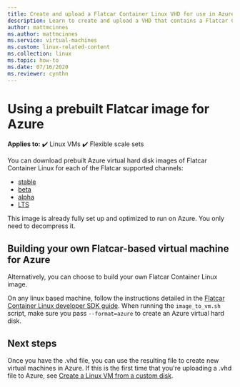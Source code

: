 ```yaml
---
title: Create and upload a Flatcar Container Linux VHD for use in Azure
description: Learn to create and upload a VHD that contains a Flatcar Container Linux operating system.
author: mattmcinnes
ms.author: mattmcinnes
ms.service: virtual-machines
ms.custom: linux-related-content
ms.collection: linux
ms.topic: how-to
ms.date: 07/16/2020
ms.reviewer: cynthn
---
```

# Using a prebuilt Flatcar image for Azure

**Applies to:** :heavy_check_mark: Linux VMs :heavy_check_mark: Flexible scale sets 

You can download prebuilt Azure virtual hard disk images of Flatcar Container
Linux for each of the Flatcar supported channels:

- [stable](https://stable.release.flatcar-linux.net/amd64-usr/current/flatcar_production_azure_image.vhd.bz2)
- [beta](https://beta.release.flatcar-linux.net/amd64-usr/current/flatcar_production_azure_image.vhd.bz2)
- [alpha](https://alpha.release.flatcar-linux.net/amd64-usr/current/flatcar_production_azure_image.vhd.bz2)
- [LTS](https://lts.release.flatcar-linux.net/amd64-usr/current/flatcar_production_azure_image.vhd.bz2)

This image is already fully set up and optimized to run on Azure. You only
need to decompress it.

## Building your own Flatcar-based virtual machine for Azure

Alternatively, you can choose to build your own Flatcar Container Linux
image.

On any linux based machine, follow the instructions detailed in the
[Flatcar Container Linux developer SDK guide](https://www.flatcar.org/docs/latest/reference/developer-guides/). When
running the `image_to_vm.sh` script, make sure you pass `--format=azure` to
create an Azure virtual hard disk.

## Next steps

Once you have the .vhd file, you can use the resulting file to create new
virtual machines in Azure. If this is the first time that you're uploading
a .vhd file to Azure, see [Create a Linux VM from a custom
disk](upload-vhd.md#option-1-upload-a-vhd).
